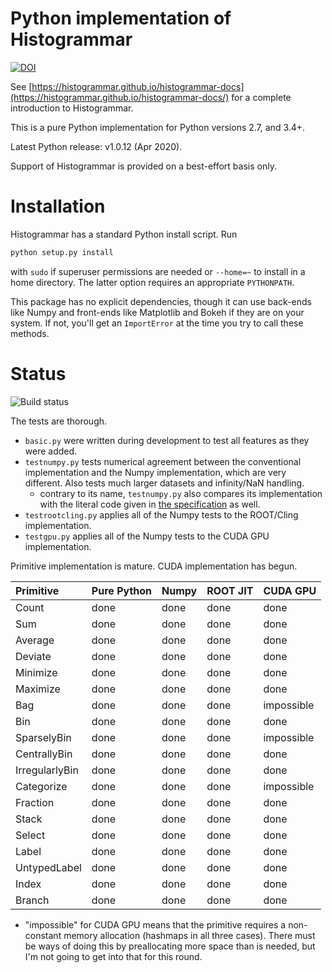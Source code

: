 Python implementation of Histogrammar
=====================================

[![DOI](https://zenodo.org/badge/doi/10.5281/zenodo.61418.svg)](http://dx.doi.org/10.5281/zenodo.61418)

See [https://histogrammar.github.io/histogrammar-docs](https://histogrammar.github.io/histogrammar-docs/) for a complete introduction to Histogrammar.

This is a pure Python implementation for Python versions 2.7, and 3.4+.

Latest Python release: v1.0.12 (Apr 2020).

Support of Histogrammar is provided on a best-effort basis only.


Installation
============

Histogrammar has a standard Python install script. Run

```bash
python setup.py install
```

with `sudo` if superuser permissions are needed or `--home=~` to install in a home directory. The latter option requires an appropriate `PYTHONPATH`.

This package has no explicit dependencies, though it can use back-ends like Numpy and front-ends like Matplotlib and Bokeh if they are on your system. If not, you'll get an `ImportError` at the time you try to call these methods.

Status
======

![Build status](https://travis-ci.org/histogrammar/histogrammar-python.svg)

The tests are thorough.

   * `basic.py` were written during development to test all features as they were added.
   * `testnumpy.py` tests numerical agreement between the conventional implementation and the Numpy implementation, which are very different. Also tests much larger datasets and infinity/NaN handling.
     * contrary to its name, `testnumpy.py` also compares its implementation with the literal code given in [the specification](http://histogrammar.org/docs/specification/) as well.
   * `testrootcling.py` applies all of the Numpy tests to the ROOT/Cling implementation.
   * `testgpu.py` applies all of the Numpy tests to the CUDA GPU implementation.

Primitive implementation is mature. CUDA implementation has begun.

| Primitive         | Pure Python | Numpy | ROOT JIT | CUDA GPU   |
|:------------------|:------------|:------|:---------|:-----------|
| Count             | done        | done  | done     | done       |
| Sum               | done        | done  | done     | done       |
| Average           | done        | done  | done     | done       |
| Deviate           | done        | done  | done     | done       |
| Minimize          | done        | done  | done     | done       |
| Maximize          | done        | done  | done     | done       |
| Bag               | done        | done  | done     | impossible |
| Bin               | done        | done  | done     | done       |
| SparselyBin       | done        | done  | done     | impossible |
| CentrallyBin      | done        | done  | done     | done       |
| IrregularlyBin    | done        | done  | done     | done       |
| Categorize        | done        | done  | done     | impossible |
| Fraction          | done        | done  | done     | done       |
| Stack             | done        | done  | done     | done       |
| Select            | done        | done  | done     | done       |
| Label             | done        | done  | done     | done       |
| UntypedLabel      | done        | done  | done     | done       |
| Index             | done        | done  | done     | done       |
| Branch            | done        | done  | done     | done       |

* "impossible" for CUDA GPU means that the primitive requires a non-constant memory allocation (hashmaps in all three cases). There must be ways of doing this by preallocating more space than is needed, but I'm not going to get into that for this round.
